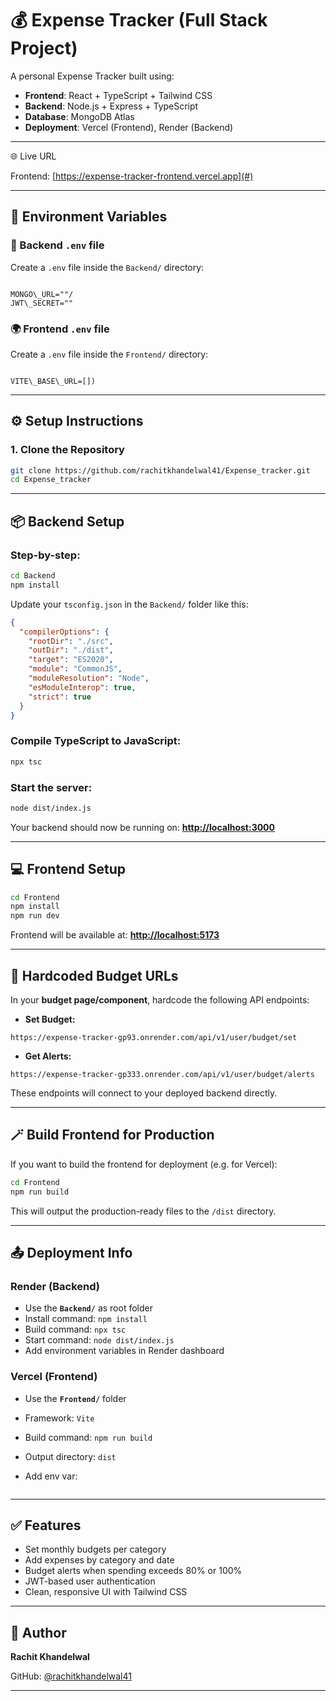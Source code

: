 
# 💰 Expense Tracker (Full Stack Project)

A personal Expense Tracker built using:

- **Frontend**: React + TypeScript + Tailwind CSS
- **Backend**: Node.js + Express + TypeScript
- **Database**: MongoDB Atlas
- **Deployment**: Vercel (Frontend), Render (Backend)

---

🌐 Live URL

Frontend: [https://expense-tracker-frontend.vercel.app](#)  


---

## 🧪 Environment Variables

### 🔐 Backend `.env` file

Create a `.env` file inside the `Backend/` directory:

```

MONGO\_URL=""/
JWT\_SECRET=""

```

### 🌍 Frontend `.env` file

Create a `.env` file inside the `Frontend/` directory:

```

VITE\_BASE\_URL=[])

````

---

## ⚙️ Setup Instructions

### 1. Clone the Repository

```bash
git clone https://github.com/rachitkhandelwal41/Expense_tracker.git
cd Expense_tracker
````

---

## 📦 Backend Setup

### Step-by-step:

```bash
cd Backend
npm install
```

Update your `tsconfig.json` in the `Backend/` folder like this:

```json
{
  "compilerOptions": {
    "rootDir": "./src",
    "outDir": "./dist",
    "target": "ES2020",
    "module": "CommonJS",
    "moduleResolution": "Node",
    "esModuleInterop": true,
    "strict": true
  }
}
```

### Compile TypeScript to JavaScript:

```bash
npx tsc
```

### Start the server:

```bash
node dist/index.js
```

Your backend should now be running on:
**[http://localhost:3000](http://localhost:3000)**

---

## 💻 Frontend Setup

```bash
cd Frontend
npm install
npm run dev
```

Frontend will be available at:
**[http://localhost:5173](http://localhost:5173)**

---

## 🔧 Hardcoded Budget URLs

In your **budget page/component**, hardcode the following API endpoints:

* **Set Budget:**

```
https://expense-tracker-gp93.onrender.com/api/v1/user/budget/set
```

* **Get Alerts:**

```
https://expense-tracker-gp333.onrender.com/api/v1/user/budget/alerts
```

These endpoints will connect to your deployed backend directly.

---

## 🪄 Build Frontend for Production

If you want to build the frontend for deployment (e.g. for Vercel):

```bash
cd Frontend
npm run build
```

This will output the production-ready files to the `/dist` directory.

---

## 📤 Deployment Info

### Render (Backend)

* Use the **`Backend/`** as root folder
* Install command: `npm install`
* Build command: `npx tsc`
* Start command: `node dist/index.js`
* Add environment variables in Render dashboard

### Vercel (Frontend)

* Use the **`Frontend/`** folder
* Framework: `Vite`
* Build command: `npm run build`
* Output directory: `dist`
* Add env var:

  ```
  
  ```

---

## ✅ Features

* Set monthly budgets per category
* Add expenses by category and date
* Budget alerts when spending exceeds 80% or 100%
* JWT-based user authentication
* Clean, responsive UI with Tailwind CSS

---

## 🧠 Author

**Rachit Khandelwal**

GitHub: [@rachitkhandelwal41](https://github.com/rachitkhandelwal41)

---

```

```
